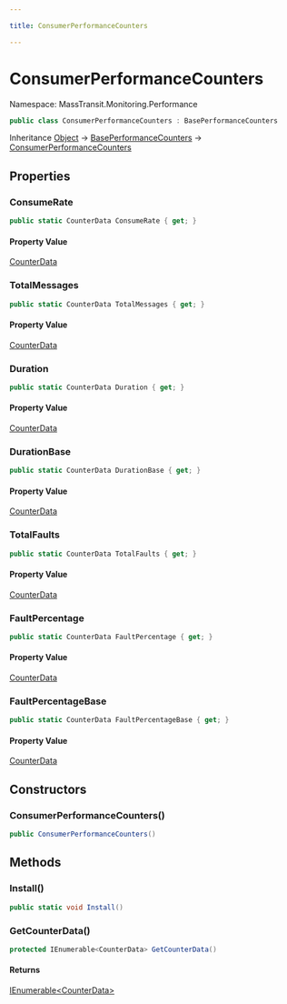 ```yaml
---

title: ConsumerPerformanceCounters

---
```


# ConsumerPerformanceCounters

Namespace: MassTransit.Monitoring.Performance

```csharp
public class ConsumerPerformanceCounters : BasePerformanceCounters
```

Inheritance [Object](https://learn.microsoft.com/en-us/dotnet/api/system.object) → [BasePerformanceCounters](../masstransit-monitoring-performance/baseperformancecounters) → [ConsumerPerformanceCounters](../masstransit-monitoring-performance/consumerperformancecounters)

## Properties

### **ConsumeRate**

```csharp
public static CounterData ConsumeRate { get; }
```

#### Property Value

[CounterData](../masstransit-monitoring-performance/counterdata)<br/>

### **TotalMessages**

```csharp
public static CounterData TotalMessages { get; }
```

#### Property Value

[CounterData](../masstransit-monitoring-performance/counterdata)<br/>

### **Duration**

```csharp
public static CounterData Duration { get; }
```

#### Property Value

[CounterData](../masstransit-monitoring-performance/counterdata)<br/>

### **DurationBase**

```csharp
public static CounterData DurationBase { get; }
```

#### Property Value

[CounterData](../masstransit-monitoring-performance/counterdata)<br/>

### **TotalFaults**

```csharp
public static CounterData TotalFaults { get; }
```

#### Property Value

[CounterData](../masstransit-monitoring-performance/counterdata)<br/>

### **FaultPercentage**

```csharp
public static CounterData FaultPercentage { get; }
```

#### Property Value

[CounterData](../masstransit-monitoring-performance/counterdata)<br/>

### **FaultPercentageBase**

```csharp
public static CounterData FaultPercentageBase { get; }
```

#### Property Value

[CounterData](../masstransit-monitoring-performance/counterdata)<br/>

## Constructors

### **ConsumerPerformanceCounters()**

```csharp
public ConsumerPerformanceCounters()
```

## Methods

### **Install()**

```csharp
public static void Install()
```

### **GetCounterData()**

```csharp
protected IEnumerable<CounterData> GetCounterData()
```

#### Returns

[IEnumerable\<CounterData\>](https://learn.microsoft.com/en-us/dotnet/api/system.collections.generic.ienumerable-1)<br/>

